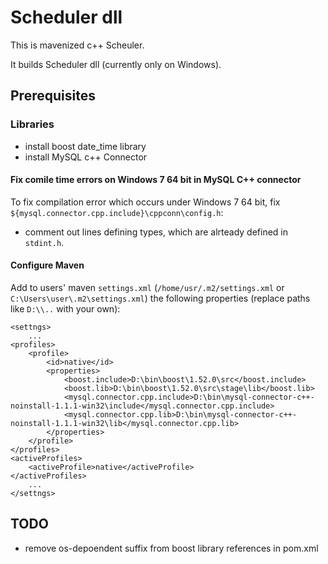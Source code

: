 Scheduler dll
===========

This is mavenized c++ Scheuler.

It builds Scheduler dll (currently only on Windows).

Prerequisites
-------------------
### Libraries
* install boost date_time library
* install MySQL c++ Connector

#### Fix comile time errors on Windows 7 64 bit in MySQL C++ connector
To fix compilation error which occurs under Windows 7 64 bit, fix
`${mysql.connector.cpp.include}\cppconn\config.h`:

* comment out lines defining types, which are alrteady defined in `stdint.h`.

#### Configure Maven
Add to users' maven `settings.xml` (`/home/usr/.m2/settings.xml` or `C:\Users\user\.m2\settings.xml`) the following properties (replace paths like `D:\\..` with your own):

    <settngs> 
        ...
    <profiles>
        <profile>
            <id>native</id>
            <properties>
                <boost.include>D:\bin\boost\1.52.0\src</boost.include>
                <boost.lib>D:\bin\boost\1.52.0\src\stage\lib</boost.lib>
                <mysql.connector.cpp.include>D:\bin\mysql-connector-c++-noinstall-1.1.1-win32\include</mysql.connector.cpp.include>
                <mysql.connector.cpp.lib>D:\bin\mysql-connector-c++-noinstall-1.1.1-win32\lib</mysql.connector.cpp.lib>
            </properties>
        </profile>
    </profiles>
    <activeProfiles>
        <activeProfile>native</activeProfile>
    </activeProfiles>
        ...
    </settngs>

 
## TODO
* remove os-depoendent suffix from boost library references in pom.xml
 
 